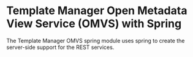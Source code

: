 <!-- SPDX-License-Identifier: Apache-2.0 -->
<!-- Copyright Contributors to the ODPi Egeria project.  -->

# Template Manager Open Metadata View Service (OMVS) with Spring

The Template Manager OMVS spring module uses spring to create the server-side support for the REST services.
